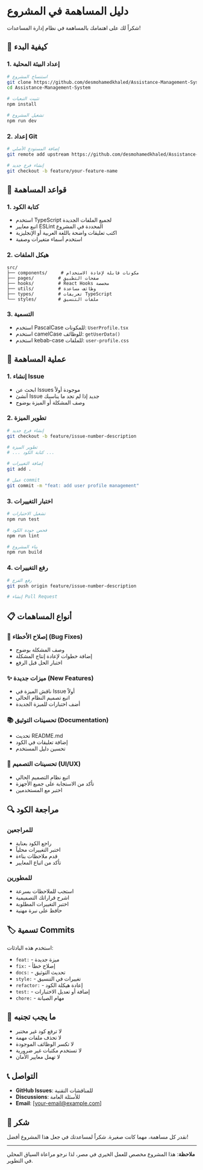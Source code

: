 # دليل المساهمة في المشروع

شكراً لك على اهتمامك بالمساهمة في نظام إدارة المساعدات! 

## 🚀 كيفية البدء

### 1. إعداد البيئة المحلية

```bash
# استنساخ المشروع
git clone https://github.com/desmohamedkhaled/Assistance-Management-System.git
cd Assistance-Management-System

# تثبيت التبعيات
npm install

# تشغيل المشروع
npm run dev
```

### 2. إعداد Git

```bash
# إضافة المستودع الأصلي
git remote add upstream https://github.com/desmohamedkhaled/Assistance-Management-System.git

# إنشاء فرع جديد
git checkout -b feature/your-feature-name
```

## 📝 قواعد المساهمة

### 1. كتابة الكود
- استخدم TypeScript لجميع الملفات الجديدة
- اتبع معايير ESLint المحددة في المشروع
- اكتب تعليقات واضحة باللغة العربية أو الإنجليزية
- استخدم أسماء متغيرات وصفية

### 2. هيكل الملفات
```
src/
├── components/     # مكونات قابلة لإعادة الاستخدام
├── pages/         # صفحات التطبيق
├── hooks/         # React Hooks مخصصة
├── utils/         # وظائف مساعدة
├── types/         # تعريفات TypeScript
└── styles/        # ملفات التنسيق
```

### 3. التسمية
- استخدم PascalCase للمكونات: `UserProfile.tsx`
- استخدم camelCase للوظائف: `getUserData()`
- استخدم kebab-case للملفات: `user-profile.css`

## 🔄 عملية المساهمة

### 1. إنشاء Issue
- ابحث عن Issues موجودة أولاً
- أنشئ Issue جديد إذا لم تجد ما يناسبك
- وصف المشكلة أو الميزة بوضوح

### 2. تطوير الميزة
```bash
# إنشاء فرع جديد
git checkout -b feature/issue-number-description

# تطوير الميزة
# ... كتابة الكود ...

# إضافة التغييرات
git add .

# عمل commit
git commit -m "feat: add user profile management"
```

### 3. اختبار التغييرات
```bash
# تشغيل الاختبارات
npm run test

# فحص جودة الكود
npm run lint

# بناء المشروع
npm run build
```

### 4. رفع التغييرات
```bash
# رفع الفرع
git push origin feature/issue-number-description

# إنشاء Pull Request
```

## 📋 أنواع المساهمات

### 🐛 إصلاح الأخطاء (Bug Fixes)
- وصف المشكلة بوضوح
- إضافة خطوات لإعادة إنتاج المشكلة
- اختبار الحل قبل الرفع

### ✨ ميزات جديدة (New Features)
- ناقش الميزة في Issue أولاً
- اتبع تصميم النظام الحالي
- أضف اختبارات للميزة الجديدة

### 📚 تحسينات التوثيق (Documentation)
- تحديث README.md
- إضافة تعليقات في الكود
- تحسين دليل المستخدم

### 🎨 تحسينات التصميم (UI/UX)
- اتبع نظام التصميم الحالي
- تأكد من الاستجابة على جميع الأجهزة
- اختبر مع المستخدمين

## 🔍 مراجعة الكود

### للمراجعين
- راجع الكود بعناية
- اختبر التغييرات محلياً
- قدم ملاحظات بناءة
- تأكد من اتباع المعايير

### للمطورين
- استجب للملاحظات بسرعة
- اشرح قراراتك التصميمية
- اختبر التغييرات المطلوبة
- حافظ على نبرة مهنية

## 🏷️ تسمية Commits

استخدم هذه البادئات:
- `feat:` - ميزة جديدة
- `fix:` - إصلاح خطأ
- `docs:` - تحديث التوثيق
- `style:` - تغييرات في التنسيق
- `refactor:` - إعادة هيكلة الكود
- `test:` - إضافة أو تعديل الاختبارات
- `chore:` - مهام الصيانة

## 🚫 ما يجب تجنبه

- لا ترفع كود غير مختبر
- لا تحذف ملفات مهمة
- لا تكسر الوظائف الموجودة
- لا تستخدم مكتبات غير ضرورية
- لا تهمل معايير الأمان

## 📞 التواصل

- **GitHub Issues**: للمناقشات التقنية
- **Discussions**: للأسئلة العامة
- **Email**: [your-email@example.com]

## 🙏 شكر

نقدر كل مساهمة، مهما كانت صغيرة. شكراً لمساعدتك في جعل هذا المشروع أفضل!

---

**ملاحظة**: هذا المشروع مخصص للعمل الخيري في مصر، لذا نرجو مراعاة السياق المحلي في التطوير.
